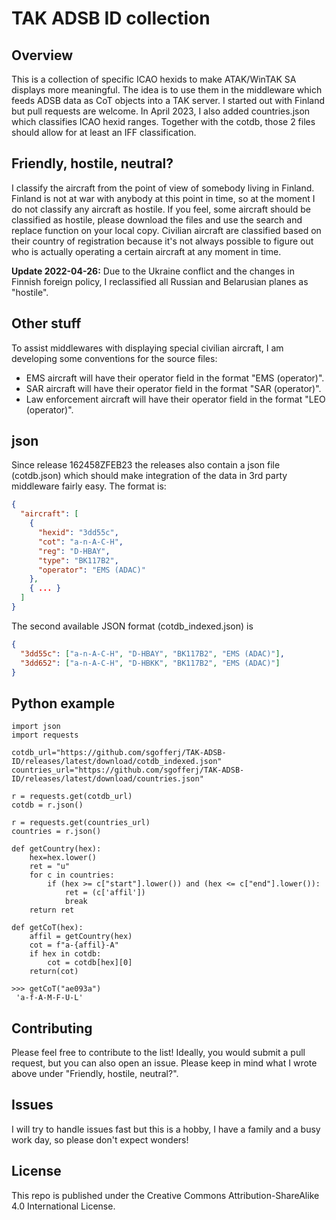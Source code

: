 # TAK ADSB ID collection

## Overview

This is a collection of specific ICAO hexids to make ATAK/WinTAK SA displays more meaningful. The idea is to use them in the middleware which feeds ADSB data as CoT objects into a TAK server.
I started out with Finland but pull requests are welcome.
In April 2023, I also added countries.json which classifies ICAO hexid ranges. Together with the cotdb, those 2 files should allow for at least an IFF classification.

## Friendly, hostile, neutral?

I classify the aircraft from the point of view of somebody living in Finland. Finland is not at war with anybody at this point in time, so at the moment I do not classify any aircraft as hostile. If you feel, some aircraft should be classified as hostile, please download the files and use the search and replace function on your local copy.
Civilian aircraft are classified based on their country of registration because it's not always possible to figure out who is actually operating a certain aircraft at any moment in time.

**Update 2022-04-26:** Due to the Ukraine conflict and the changes in Finnish foreign policy, I reclassified all Russian and Belarusian planes as "hostile".

## Other stuff

To assist middlewares with displaying special civilian aircraft, I am developing some conventions for the source files:

- EMS aircraft will have their operator field in the format "EMS (operator)".
- SAR aircraft will have their operator field in the format "SAR (operator)".
- Law enforcement aircraft will have their operator field in the format "LEO (operator)".

## json

Since release 162458ZFEB23 the releases also contain a json file (cotdb.json) which should make integration of the data in 3rd party middleware fairly easy. The format is:

```json
{
  "aircraft": [
    {
      "hexid": "3dd55c",
      "cot": "a-n-A-C-H",
      "reg": "D-HBAY",
      "type": "BK117B2",
      "operator": "EMS (ADAC)"
    },
    { ... }
  ]
}
```

The second available JSON format (cotdb_indexed.json) is

```json
{
  "3dd55c": ["a-n-A-C-H", "D-HBAY", "BK117B2", "EMS (ADAC)"],
  "3dd652": ["a-n-A-C-H", "D-HBKK", "BK117B2", "EMS (ADAC)"]
}
```

## Python example

```
import json
import requests

cotdb_url="https://github.com/sgofferj/TAK-ADSB-ID/releases/latest/download/cotdb_indexed.json"
countries_url="https://github.com/sgofferj/TAK-ADSB-ID/releases/latest/download/countries.json"

r = requests.get(cotdb_url)
cotdb = r.json()

r = requests.get(countries_url)
countries = r.json()

def getCountry(hex):
    hex=hex.lower()
    ret = "u"
    for c in countries:
        if (hex >= c["start"].lower()) and (hex <= c["end"].lower()):
            ret = (c['affil'])
            break
    return ret

def getCoT(hex):
    affil = getCountry(hex)
    cot = f"a-{affil}-A"
    if hex in cotdb:
        cot = cotdb[hex][0]
    return(cot)
```

```
>>> getCoT("ae093a")
 'a-f-A-M-F-U-L'
```

## Contributing

Please feel free to contribute to the list! Ideally, you would submit a pull request, but you can also open an issue. Please keep in mind what I wrote above under "Friendly, hostile, neutral?".

## Issues

I will try to handle issues fast but this is a hobby, I have a family and a busy work day, so please don't expect wonders!

## License

This repo is published under the Creative Commons Attribution-ShareAlike 4.0 International License.
